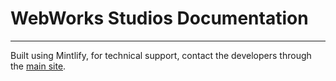 # WebWorks Studios Documentation

***

Built using Mintlify, for technical support, contact the developers through the [main site](https://webworksstudios.tech).
